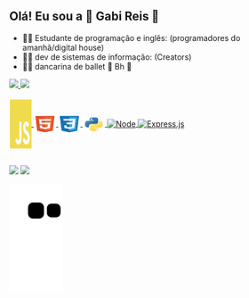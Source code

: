 ## Olá! Eu sou a 🍒 Gabi Reis 🍒

- 🐸📍 Estudante de programação e inglês: (programadores do amanhã/digital house) 
- 🐸📍 dev de sistemas de informação: (Creators)
- 🐸📍 dancarina de ballet 📍 Bh 📍


 <div>
  <a href="https://github.com/Gabs-ag">
  <img height="160em" src="https://github-readme-stats.vercel.app/api?username=Gabs-ag&show_icons=true&theme=dracula&include_all_commits=true&count_private=true"/>
    <img height="160em" src="https://github-readme-stats.vercel.app/api/top-langs/?username=Gabs-ag&layout=compact&langs_count=7&theme=dracula"/>
</div>
<div style="display: inline_block"><br>
  <img align="center" alt="Js" height="90" width="40" src="https://raw.githubusercontent.com/devicons/devicon/master/icons/javascript/javascript-plain.svg">
  <img align="center" alt="HTML" height="30" width="40" src="https://raw.githubusercontent.com/devicons/devicon/master/icons/html5/html5-original.svg">
  <img align="center" alt="CSS" height="30" width="40" src="https://raw.githubusercontent.com/devicons/devicon/master/icons/css3/css3-original.svg">
  <img align="center" alt="Python" height="30" width="40" src="https://raw.githubusercontent.com/devicons/devicon/master/icons/python/python-original.svg">
  <img align="center" alt="Node" height="30" widht="40" src="https://img.shields.io/badge/Node.js-43853D?style=for-the-badge&logo=node.js&logoColor=white">
  <img align="center" alt="Express.js" height="30" widht="40" src="https://img.shields.io/badge/Express.js-404D59?style=for-the-badge">
</div>
  
  ##
  <a href="https://www.linkedin.com/in/gabriela-reis-88a0411b7/" target="_blank"><img src="https://img.shields.io/badge/-LinkedIn-%230077B5?style=for-the-badge&logo=linkedin&logoColor=white" target="_blank"></a> 
<a href = "mailto:gabrielarreis2003@gmail.com"><img src="https://img.shields.io/badge/-Gmail-%23333?style=for-the-badge&logo=gmail&logoColor=white" target="_blank"></a>
 
 
  ![Snake animation](https://github.com/rafaballerini/rafaballerini/blob/output/github-contribution-grid-snake.svg)
 
</div>
